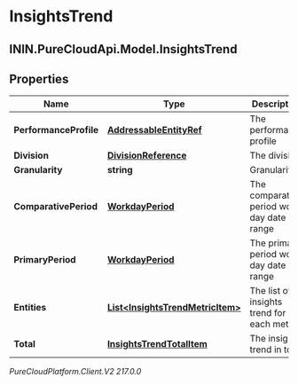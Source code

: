 # InsightsTrend

## ININ.PureCloudApi.Model.InsightsTrend

## Properties

|Name | Type | Description | Notes|
|------------ | ------------- | ------------- | -------------|
| **PerformanceProfile** | [**AddressableEntityRef**](AddressableEntityRef) | The performance profile | [optional] |
| **Division** | [**DivisionReference**](DivisionReference) | The division | [optional] |
| **Granularity** | **string** | Granularity | [optional] |
| **ComparativePeriod** | [**WorkdayPeriod**](WorkdayPeriod) | The comparative period work day date range | [optional] |
| **PrimaryPeriod** | [**WorkdayPeriod**](WorkdayPeriod) | The primary period work day date range | [optional] |
| **Entities** | [**List&lt;InsightsTrendMetricItem&gt;**](InsightsTrendMetricItem) | The list of insights trend for each metric | [optional] |
| **Total** | [**InsightsTrendTotalItem**](InsightsTrendTotalItem) | The insights trend in total | [optional] |



_PureCloudPlatform.Client.V2 217.0.0_
